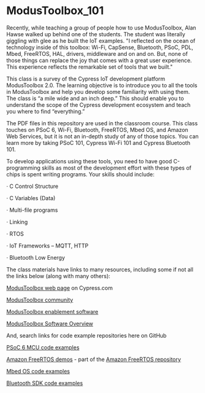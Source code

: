 # ModusToolbox_101

Recently, while teaching a group of people how to use ModusToolbox, Alan Hawse walked up behind one of the students. The student was literally giggling with glee as he built the IoT examples. "I reflected on the ocean of technology inside of this toolbox: Wi-Fi, CapSense, Bluetooth, PSoC, PDL, Mbed, FreeRTOS, HAL, drivers, middleware and on and on. But, none of those things can replace the joy that comes with a great user experience. This experience reflects the remarkable set of tools that we built."

This class is a survey of the Cypress IoT development platform ModusToolbox 2.0. The learning objective is to introduce you to all the tools in ModusToolbox and help you develop some familiarity with using them. The class is “a mile wide and an inch deep.” This should enable you to understand the scope of the Cypress development ecosystem and teach you where to find “everything.”

The PDF files in this repository are used in the classroom course. This class touches on PSoC 6, Wi-Fi, Bluetooth, FreeRTOS, Mbed OS, and Amazon Web Services, but it is not an in-depth study of any of those topics. You can learn more by taking PSoC 101, Cypress Wi-Fi 101 and Cypress Bluetooth 101.

To develop applications using these tools, you need to have good C-programming skills as most of the development effort with these types of chips is spent writing programs. Your skills should include:

·     C Control Structure

·     C Variables (Data)

·     Multi-file programs

·     Linking

·     RTOS

·     IoT Frameworks – MQTT, HTTP

·     Bluetooth Low Energy

The class materials have links to many resources, including some if not all the links below (along with many others):

[ModusToolbox web page](https://www.cypress.com/products/modustoolbox-software-environment) on Cypress.com

[ModusToolbox community](https://community.cypress.com/community/modustoolbox)

[ModusToolbox enablement software](https://github.com/cypresssemiconductorco/psoc-6-middleware)

[ModusToolbox Software Overview]( https://www.cypress.com/ModusToolboxSWOverview)

And, search links for code example repositories here on GitHub

[PSoC 6 MCU code examples](https://github.com/cypresssemiconductorco?q=mtb-example-psoc6%20NOT%20Deprecated)

[Amazon FreeRTOS demos](https://github.com/cypresssemiconductorco/amazon-freertos/tree/master/demos) - part of the [Amazon FreeRTOS repository](https://github.com/cypresssemiconductorco/amazon-freertos)

[Mbed OS code examples](https://github.com/cypresssemiconductorco?q=mbed-os-example%20NOT%20Deprecated)

[Bluetooth SDK code examples](https://github.com/cypresssemiconductorco?q=mtb-example-btsdk%20NOT%20Deprecated)

